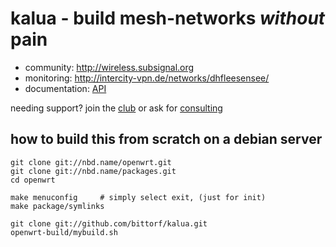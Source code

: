 kalua - build mesh-networks _without_ pain
==========================================

* community: http://wireless.subsignal.org
* monitoring: http://intercity-vpn.de/networks/dhfleesensee/
* documentation: [API](http://wireless.subsignal.org/index.php?title=Firmware-Dokumentation_API)

needing support?
join the [club](http://blog.maschinenraum.tk/) or ask for [consulting](http://bittorf-wireless.de)


how to build this from scratch on a debian server
-------------------------------------------------
 
	git clone git://nbd.name/openwrt.git
	git clone git://nbd.name/packages.git
	cd openwrt
	
	make menuconfig		# simply select exit, (just for init)
	make package/symlinks
	
	git clone git://github.com/bittorf/kalua.git
	openwrt-build/mybuild.sh
	

